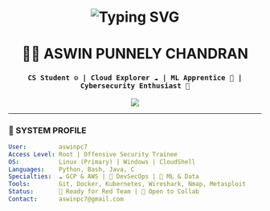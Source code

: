 
<h1 align="center">
  <img src="https://readme-typing-svg.herokuapp.com?font=Fira+Code&weight=500&size=24&pause=1000&color=00FF00&center=true&vCenter=true&width=435&lines=Initializing+$Aswin...;Booting+Cloud+Node...;Deploying+ML+Models...;Monitoring+Cyber+Threats..." alt="Typing SVG" />
</h1>


<h1 align="center">👨‍💻 ASWIN PUNNELY CHANDRAN</h1>
<h3 align="center">
  <code>CS Student ⚙️ | Cloud Explorer ☁️ | ML Apprentice 🧠 | Cybersecurity Enthusiast 🔐</code>
</h3>

<p align="center">
  <img src="https://img.shields.io/badge/👨‍💻%20A$w1n%20-HACKER%20MODE-00FF00?style=for-the-badge&logo=codeforces&logoColor=white&labelColor=000000" />
</p>



---

### 🧠 SYSTEM PROFILE

```yaml
User:         aswinpc7
Access Level: Root | Offensive Security Trainee
OS:           Linux (Primary) | Windows | CloudShell
Languages:    Python, Bash, Java, C
Specialties:  ☁️ GCP & AWS | 🔐 DevSecOps | 🧠 ML & Data
Tools:        Git, Docker, Kubernetes, Wireshark, Nmap, Metasploit
Status:       🚀 Ready for Red Team | 🤝 Open to Collab
Contact:      aswinpc7@gmail.com
